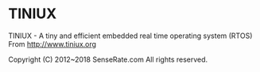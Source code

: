 # TINIUX

TINIUX - A tiny and efficient embedded real time operating system (RTOS) From http://www.tiniux.org

Copyright (C) 2012~2018 SenseRate.com All rights reserved.
